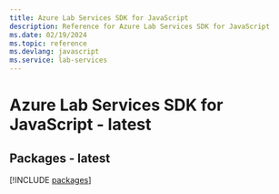 ```yaml
---
title: Azure Lab Services SDK for JavaScript
description: Reference for Azure Lab Services SDK for JavaScript
ms.date: 02/19/2024
ms.topic: reference
ms.devlang: javascript
ms.service: lab-services
---
```

# Azure Lab Services SDK for JavaScript - latest
## Packages - latest
[!INCLUDE [packages](lab-services-index.md)]